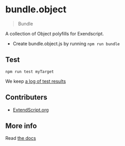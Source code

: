 # bundle.object

> Bundle

A collection of Object polyfills for Exendscript.

- Create bundle.object.js by running `npm run bundle`

## Test

    npm run test myTarget

We keep [a log of test results](./test/results_log.md)

## Contributers

  * [ExtendScript.org](https://github.com/ExtendScript)


## More info

Read [the docs](../docs/README.md)

